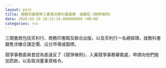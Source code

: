 ```yaml
---
layout: post
title: 商務印書館等三書商涉教科書圍標　或觸犯《競爭條例》
date: 2020-03-20 18:15:24.000000000 +08:00
categories: rss
---
```


三間書商包括天利行、商務印書館及聯合出版，以及天利行一名總經理，就教科書銷售涉嫌合謀定價、瓜分市場或圍標。

競爭事務委員會認為是違反了《競爭條例》，入稟競爭事務審裁處，申請向他們施加罰款，以及取消董事資格令。
